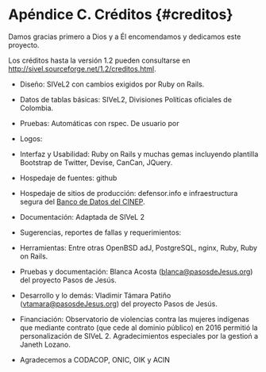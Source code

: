  
# Apéndice C. Créditos {#creditos}

Damos gracias primero a Dios y a Él encomendamos y dedicamos este proyecto.

Los créditos hasta la versión 1.2 pueden consultarse en http://sivel.sourceforge.net/1.2/creditos.html.

* Diseño: SIVeL2 con cambios exigidos por Ruby on Rails.
* Datos de tablas básicas: SIVeL2, Divisiones Políticas oficiales de Colombia.

* Pruebas: Automáticas con rspec. De usuario por

* Logos: 

* Interfaz y Usabilidad: Ruby on Rails y muchas gemas incluyendo plantilla 
Bootstrap de Twitter, Devise, CanCan, JQuery.

* Hospedaje de fuentes: github

* Hospedaje de sitios de producción: defensor.info e infraestructura segura del 
[Banco de Datos del CINEP](http://www.nocheyniebla.org/).

* Documentación: Adaptada de SIVeL 2

* Sugerencias, reportes de fallas y requerimientos: 

* Herramientas: Entre otras OpenBSD adJ, PostgreSQL, nginx, Ruby, Ruby on Rails.

* Pruebas y documentación: Blanca Acosta (blanca@pasosdeJesus.org) del 
proyecto Pasos de Jesús.

* Desarrollo y lo demás: Vladimir Támara Patiño (vtamara@pasosdeJesus.org) del 
proyecto Pasos de Jesús.

* Financiación: Observatorio de violencias contra las mujeres indígenas que mediante 
contrato (que cede al dominio público) en 2016 permitió la personalización de SIVeL 2. Agradecimientos especiales por la gestioń a Janeth Lozano.

* Agradecemos a CODACOP, ONIC, OIK y ACIN 

